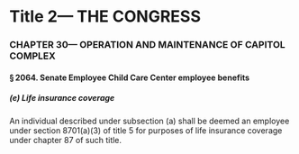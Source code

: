 
# Title 2— THE CONGRESS
### CHAPTER 30— OPERATION AND MAINTENANCE OF CAPITOL COMPLEX
#### § 2064. Senate Employee Child Care Center employee benefits
##### (e) Life insurance coverage

An individual described under subsection (a) shall be deemed an employee under section 8701(a)(3) of title 5 for purposes of life insurance coverage under chapter 87 of such title.
